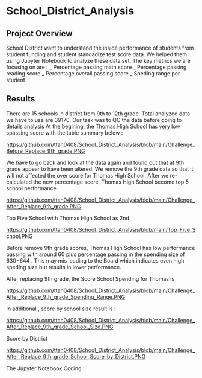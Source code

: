 # School_District_Analysis


## Project Overview
School District want to understand the inside performance of students from student funding and student standadize test score data. We helped them using Jupyter Notebook to analyze these data set. The key metrics we are focusing on are : 
 _ Percentage passing math score
 _ Percentage passing reading score
 _ Percentage overall passing score
 _ Speding range per student

## Results
There are 15 schools in district from 9th to 12th grade. Total analyzed data we have to use are 39170. Our task was to QC the data before going to details analysis
At the begining, the Thomas High School has very low spassing score with the table summary below :

https://github.com/ttan0408/School_District_Analysis/blob/main/Challenge_Before_Replace_9th_grade.PNG

We have to go back and look at the data again and found out that at 9th grade appear to have been altered. We remove the 9th grade data so that it will not affected the over score for Thomas High School. After we re-calculated the new percentage score, Thomas High School become top 5 school performance 

https://github.com/ttan0408/School_District_Analysis/blob/main/Challenge_After_Replace_9th_grade.PNG

Top Five School with Thomas High School as 2nd

https://github.com/ttan0408/School_District_Analysis/blob/main/Top_Five_School.PNG

Before remove 9th grade scores, Thomas High School has low performance passing with around 60 plus percentage passing in the spending size of $630-$644 . This may mis leading to the Board which indicates even high speding size but results in lower performance. 

After replacing 9th grade, the Score School Spending for Thomas is  

https://github.com/ttan0408/School_District_Analysis/blob/main/Challenge_After_Replace_9th_grade_Spending_Range.PNG

In additional , score by school size result is :

https://github.com/ttan0408/School_District_Analysis/blob/main/Challenge_After_Replace_9th_grade_School_Size.PNG

Score by District

https://github.com/ttan0408/School_District_Analysis/blob/main/Challenge_After_Replace_9th_grade_School_Score_by_District.PNG

The Jupyter Notebook Coding :









